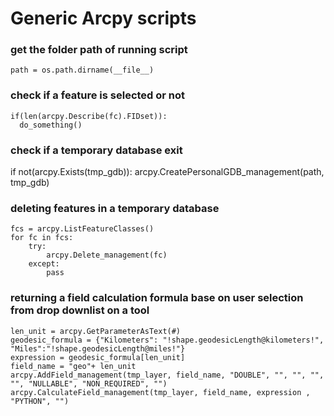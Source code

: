 # Generic Arcpy scripts

### get the folder path of running script
```
path = os.path.dirname(__file__)
```

### check if a feature is selected or not
```
if(len(arcpy.Describe(fc).FIDset)):
  do_something()
```

### check if a temporary database exit
if not(arcpy.Exists(tmp_gdb)):
        arcpy.CreatePersonalGDB_management(path, tmp_gdb)
        
### deleting features in a temporary database
```
fcs = arcpy.ListFeatureClasses()
for fc in fcs:
    try:
        arcpy.Delete_management(fc)
    except:
        pass
```

### returning a field calculation formula base on user selection from drop downlist on a tool
```
len_unit = arcpy.GetParameterAsText(#)
geodesic_formula = {"Kilometers": "!shape.geodesicLength@kilometers!", "Miles":"!shape.geodesicLength@miles!"}
expression = geodesic_formula[len_unit]
field_name = "geo"+ len_unit
arcpy.AddField_management(tmp_layer, field_name, "DOUBLE", "", "", "", "", "NULLABLE", "NON_REQUIRED", "")
arcpy.CalculateField_management(tmp_layer, field_name, expression , "PYTHON", "")
```
